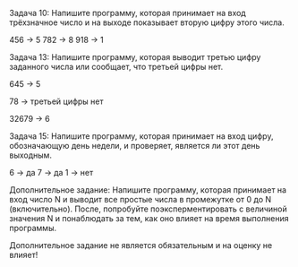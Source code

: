 Задача 10: Напишите программу, которая принимает на вход трёхзначное число и на выходе показывает вторую цифру этого числа.

456 -> 5
782 -> 8
918 -> 1

Задача 13: Напишите программу, которая выводит третью цифру заданного числа или сообщает, что третьей цифры нет.

645 -> 5

78 -> третьей цифры нет

32679 -> 6

Задача 15: Напишите программу, которая принимает на вход цифру, обозначающую день недели, и проверяет, является ли этот день выходным.

6 -> да
7 -> да
1 -> нет

Дополнительное задание: Напишите программу, которая принимает на вход число N и выводит все простые числа в промежутке от 0 до N (включительно). После, попробуйте поэксперментировать с величиной значения N и понаблюдать за тем, как оно влияет на время выполнения программы.

Дополнительное задание не является обязательным и на оценку не влияет!
